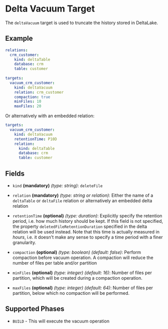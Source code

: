 # Delta Vacuum Target

The `deltaVacuum` target is used to truncate the history stored in DeltaLake. 

## Example

```yaml
relations:
  crm_customer:
    kind: deltaTable
    database: crm
    table: customer
    
targets:
  vacuum_crm_customer:
    kind: deltaVacuum
    relation: crm_customer
    compaction: true
    minFiles: 10
    maxFiles: 20
```

Or alternatively with an embedded relation:
```yaml
targets:
  vacuum_crm_customer:
    kind: deltaVacuum
    retentionTime: P10D
    relation:
      kind: deltaTable
      database: crm
      table: customer
```


## Fields

* `kind` **(mandatory)** *(type: string)*: `deleteFile`

* `relation` **(mandatory)** *(type: string or relation)*: Either the name of a `deltaTable` or `deltaFile` relation
 or alternatively an embedded delta relation

* `retentionTime` **(optional)** *(type: duration)*: Explicitly specify the retention period, i.e. how much history
 should be kept. If this field is not specified, the property `deletedFileRetentionDuration` specified in the delta 
 relation will be used instead. Note that this time is actually measured in *hours*, i.e. it doesn't make any sense
 to specify a time period with a finer granularity.

* `compaction` **(optional)** *(type: boolean)* *(default: false)*: Perform compaction before vacuum operation. A
 compaction will reduce the number of files per table and/or partition

* `minFiles` **(optional)** *(type: integer)* *(default: 16)*: Number of files per partition, which will be created
 during a compaction operation.

* `maxFiles` **(optional)** *(type: integer)* *(default: 64)*: Number of files per partition, below which no compaction
 will be performed.


## Supported Phases
* `BUILD` - This will execute the vacuum operation
